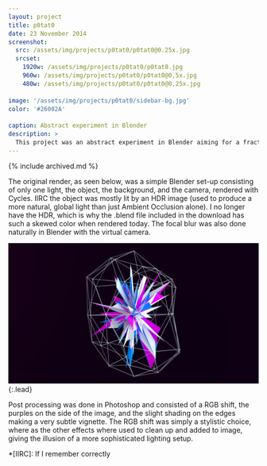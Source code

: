 ```yaml
---
layout: project
title: p0tat0
date: 23 November 2014
screenshot:
  src: /assets/img/projects/p0tat0/p0tat0@0.25x.jpg
  srcset:
    1920w: /assets/img/projects/p0tat0/p0tat0.jpg
    960w: /assets/img/projects/p0tat0/p0tat0@0,5x.jpg
    480w: /assets/img/projects/p0tat0/p0tat0@0,25x.jpg

image: '/assets/img/projects/p0tat0/sidebar-bg.jpg'
color: '#26002A'

caption: Abstract experiment in Blender
description: >
  This project was an abstract experiment in Blender aiming for a fractal-like 3D object, emulating the style of [David Zerba.](https://davidzerba.wordpress.com/tag/abstract/)
---
```


{% include archived.md %}

The original render, as seen below, was a simple Blender set-up consisting of only one light, the object, the background, and the camera, rendered with Cycles. IIRC the object was mostly lit by an HDR image (used to produce a more natural, global light than just Ambient Occlusion alone). I no longer have the HDR, which is why the .blend file included in the download has such a skewed color when rendered today. The focal blur was also done naturally in Blender with the virtual camera.

![Full-width image](/assets/img/projects/p0tat0/render.jpg){:.lead}

Post processing was done in Photoshop and consisted of a RGB shift, the purples on the side of the image, and the slight shading on the edges making a very subtle vignette. The RGB shift was simply a stylistic choice, where as the other effects where used to clean up and added to image, giving the illusion of a more sophisticated lighting setup.

*[IIRC]: If I remember correctly